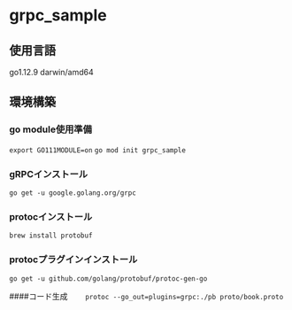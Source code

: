 # grpc_sample

## 使用言語
go1.12.9 darwin/amd64

## 環境構築
### go module使用準備
```export GO111MODULE=on```
```go mod init grpc_sample```

### gRPCインストール
```go get -u google.golang.org/grpc```

### protocインストール
```brew install protobuf```

### protocプラグインインストール
```go get -u github.com/golang/protobuf/protoc-gen-go```

####コード生成　　
```protoc --go_out=plugins=grpc:./pb proto/book.proto```

